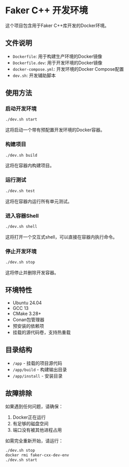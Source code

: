 # Faker C++ 开发环境

这个项目包含用于Faker C++库开发的Docker环境。

## 文件说明

- `Dockerfile`: 用于构建生产环境的Docker镜像
- `Dockerfile.dev`: 用于开发环境的Docker镜像
- `docker-compose.yml`: 开发环境的Docker Compose配置
- `dev.sh`: 开发辅助脚本

## 使用方法

### 启动开发环境

```bash
./dev.sh start
```

这将启动一个带有预配置开发环境的Docker容器。

### 构建项目

```bash
./dev.sh build
```

这将在容器内构建项目。

### 运行测试

```bash
./dev.sh test
```

这将在容器内运行所有单元测试。

### 进入容器Shell

```bash
./dev.sh shell
```

这将打开一个交互式shell，可以直接在容器内执行命令。

### 停止开发环境

```bash
./dev.sh stop
```

这将停止并删除开发容器。

## 环境特性

- Ubuntu 24.04
- GCC 13
- CMake 3.28+
- Conan包管理器
- 预安装的依赖项
- 挂载的源代码卷，支持热重载

## 目录结构

- `/app` - 挂载的项目源代码
- `/app/build` - 构建输出目录
- `/app/install` - 安装目录

## 故障排除

如果遇到任何问题，请确保：

1. Docker正在运行
2. 有足够的磁盘空间
3. 端口没有被其他进程占用

如需完全重新开始，请运行：

```bash
./dev.sh stop
docker rmi faker-cxx-dev-env
./dev.sh start
```